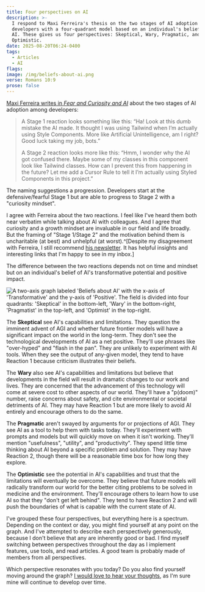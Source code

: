 ```yaml
---
title: Four perspectives on AI
description: >-
  I respond to Maxi Ferreira's thesis on the two stages of AI adoption among
  developers with a four-quadrant model based on an individual's beliefs about
  AI. These gives us four perspectives: Skeptical, Wary, Pragmatic, and
  Optimistic.
date: 2025-08-20T06:24-0400
tags:
  - Articles
  - AI
flags:
image: /img/beliefs-about-ai.png
verse: Romans 10:9
prose: false
---
```


[Maxi Ferreira writes in _Fear and Curiosity and AI_](https://frontendatscale.com/issues/46)
about the two stages of AI adoption among developers:

> A Stage 1 reaction looks something like this: “Ha! Look at this dumb mistake
> the AI made. It thought I was using Tailwind when I’m actually using Style
> Components. More like Artificial Unintelligence, am I right? Good luck taking
> my job, bots.”
>
> A Stage 2 reaction looks more like this: “Hmm, I wonder why the AI got
> confused there. Maybe some of my classes in this component look like Tailwind
> classes. How can I prevent this from happening in the future? Let me add a
> Cursor Rule to tell it I’m actually using Styled Components in this project.”

The naming suggestions a progression. Developers start at the defensive/fearful
Stage 1 but are able to progress to Stage 2 with a "curiosity mindset".

I agree with Ferreira about the two reactions. I feel like I've heard them both
near verbatim while talking about AI with colleagues. And I agree that curiosity
and a growth mindset are invaluable in our field and life broadly. But the
framing of "Stage 1/Stage 2" and the motivation behind them is uncharitable (at
best) and unhelpful (at worst).^[Despite my disagreement with Ferreira, I still
recommend [his newsletter](https://frontendatscale.com/). It has helpful
insights and interesting links that I'm happy to see in my inbox.]

The difference between the two reactions depends not on time and mindset but on
an individual's belief of AI's transformative potential and positive impact.

<img src="/img/beliefs-about-ai.png" alt="A two-axis graph labeled 'Beliefs about AI' with the x-axis of 'Transformative' and the y-axis of 'Positive'. The field is divided into four quadrants: 'Skeptical' in the bottom-left, 'Wary' in the bottom-right, 'Pragmatist' in the top-left, and 'Optimist' in the top-right.">

The **Skeptical** see AI's capabilities and limitations. They question the
imminent advent of AGI and whether future frontier models will have a
significant impact on the world in the long-term. They don't see the
technological developments of AI as a net positive. They'll use phrases like
"over-hyped" and "flash in the pan". They are unlikely to experiment with AI
tools. When they see the output of any-given model, they tend to have Reaction 1
because criticism illustrates their beliefs.

The **Wary** also see AI's capabilities and limitations but believe that
developments in the field will result in dramatic changes to our work and lives.
They are concerned that the advancement of this technology will come at severe
cost to other aspects of our world. They'll have a "p(doom)" number, raise
concerns about safety, and cite environmental or societal detriments of AI. They
may have Reaction 1 but are more likely to avoid AI entirely and encourage
others to do the same.

The **Pragmatic** aren't swayed by arguments for or projections of AGI. They see
AI as a tool to help them with tasks today. They'll experiment with prompts and
models but will quickly move on when it isn't working. They'll mention
"usefulness", "utility", and "productivity". They spend little time thinking
about AI beyond a specific problem and solution. They may have Reaction 2,
though there will be a reasonable time box for how long they explore.

The **Optimistic** see the potential in AI's capabilities and trust that the
limitations will eventually be overcome. They believe that future models will
radically transform our world for the better citing problems to be solved in
medicine and the environment. They'll encourage others to learn how to use AI so
that they "don't get left behind". They tend to have Reaction 2 and will push
the boundaries of what is capable with the current state of AI.

I've grouped these four perspectives, but everything here is a spectrum.
Depending on the context or day, you might find yourself at any point on the
graph. And I've attempted to describe each perspectively generously, because I
don't believe that any are inherently good or bad. I find myself switching
between perspectives throughout the day as I implement features, use tools, and
read articles. A good team is probably made of members from all perspectives.

Which perspective resonates with you today? Do you also find yourself moving
around the graph?
[I would love to hear your thoughts](mailto:sean@seanmcp.com?subject=RE:%20Four%20perspectives%20on%20AI),
as I'm sure mine will continue to develop over time.
